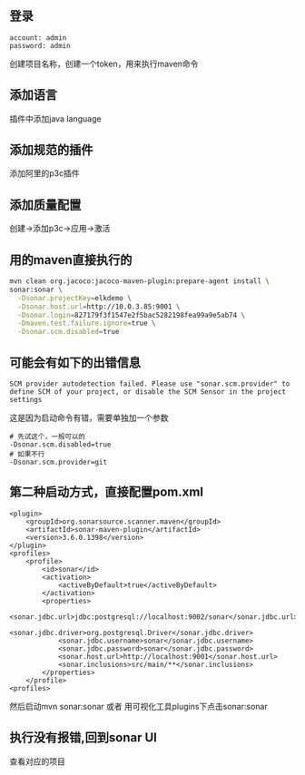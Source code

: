 ## 登录
```properties
account: admin
password: admin
```
创建项目名称，创建一个token，用来执行maven命令

## 添加语言
插件中添加java language

## 添加规范的插件
添加阿里的p3c插件

## 添加质量配置
创建->添加p3c->应用->激活

## 用的maven直接执行的
```sh
mvn clean org.jacoco:jacoco-maven-plugin:prepare-agent install \
sonar:sonar \
  -Dsonar.projectKey=elkdemo \
  -Dsonar.host.url=http://10.0.3.85:9001 \
  -Dsonar.login=827179f3f1547e2f5bac5282198fea99a9e5ab74 \
  -Dmaven.test.failure.ignore=true \
  -Dsonar.scm.disabled=true
```

## 可能会有如下的出错信息
```text
SCM provider autodetection failed. Please use "sonar.scm.provider" to define SCM of your project, or disable the SCM Sensor in the project settings
```
这是因为启动命令有错，需要单独加一个参数
```text
# 先试这个，一般可以的
-Dsonar.scm.disabled=true
# 如果不行
-Dsonar.scm.provider=git
```

## 第二种启动方式，直接配置pom.xml
```pom
<plugin>
    <groupId>org.sonarsource.scanner.maven</groupId>
    <artifactId>sonar-maven-plugin</artifactId>
    <version>3.6.0.1398</version>
</plugin>
<profiles>
    <profile>
        <id>sonar</id>
        <activation>
            <activeByDefault>true</activeByDefault>
        </activation>
        <properties>
            <sonar.jdbc.url>jdbc:postgresql://localhost:9002/sonar</sonar.jdbc.url>
            <sonar.jdbc.driver>org.postgresql.Driver</sonar.jdbc.driver>
            <sonar.jdbc.username>sonar</sonar.jdbc.username>
            <sonar.jdbc.password>sonar</sonar.jdbc.password>
            <sonar.host.url>http://localhost:9001</sonar.host.url>
            <sonar.inclusions>src/main/**</sonar.inclusions>
        </properties>
    </profile>
<profiles>
```
然后启动mvn sonar:sonar 或者 用可视化工具plugins下点击sonar:sonar

## 执行没有报错,回到sonar UI
查看对应的项目


